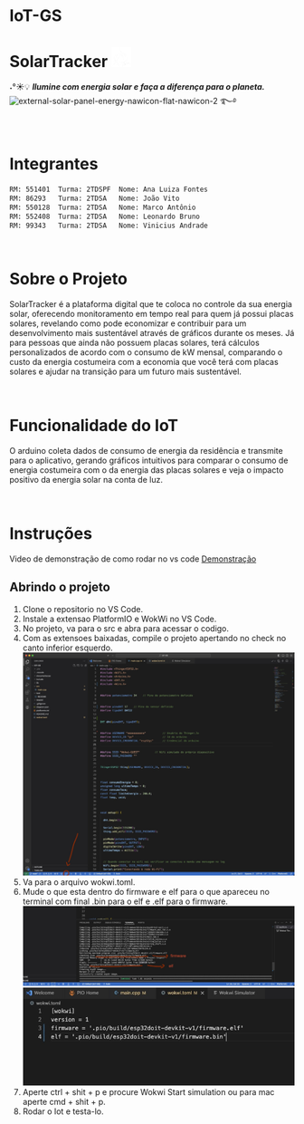 # IoT-GS

# SolarTracker <img src="documentacao/solartracker.png" alt="SolarTracker" width="35" height="35" /> 

˖°☀️💡 ***Ilumine com energia solar e faça a diferença para o planeta.*** <img width="30" height="30" src="https://img.icons8.com/external-nawicon-flat-nawicon/64/external-solar-panel-energy-nawicon-flat-nawicon-2.png" alt="external-solar-panel-energy-nawicon-flat-nawicon-2"/> ࿐࿔

<br>

# Integrantes
    RM: 551401  Turma: 2TDSPF  Nome: Ana Luiza Fontes 
    RM: 86293   Turma: 2TDSA   Nome: João Vito
    RM: 550128  Turma: 2TDSA   Nome: Marco Antônio
    RM: 552408  Turma: 2TDSA   Nome: Leonardo Bruno
    RM: 99343   Turma: 2TDSA   Nome: Vinicius Andrade

<br>

# Sobre o Projeto
SolarTracker é a plataforma digital que te coloca no controle da sua energia solar, oferecendo monitoramento em tempo real para quem já possui placas solares, revelando como pode economizar e contribuir para um desenvolvimento mais sustentável através de gráficos durante os meses. Já para pessoas que ainda não possuem placas solares, terá cálculos personalizados de acordo com o consumo de kW mensal, comparando o custo da energia costumeira com a economia que você terá com placas solares e ajudar na transição para um futuro mais sustentável.

<br>

# Funcionalidade do IoT 
O arduino coleta dados de consumo de energia da residência e transmite para o aplicativo, gerando gráficos intuitivos para comparar o consumo de energia costumeira com o da energia das placas solares e veja o impacto positivo da energia solar na conta de luz.


<br>

# Instruções

Video de demonstração de como rodar no vs code [Demonstração](https://youtu.be/u3UUbkoHH0w/)

## Abrindo o projeto
1. Clone o repositorio no VS Code.
2. Instale a extensao PlatformIO e WokWi no VS Code.
3. No projeto, va para o src e abra para acessar o codigo. 
4. Com as extensoes baixadas, compile o projeto apertando no check no canto inferior esquerdo.
   <br>
   <img src="documentacao/Compilando.jpeg" alt="Compilando Projeto" />
   <br>
6. Va para o arquivo wokwi.toml.
7. Mude o que esta dentro do firmware e elf para o que apareceu no terminal com final .bin para o elf e .elf para o firmware.
   <br>
   <img src="documentacao/wokwitoml.jpeg" alt="Modificando o wokwi.toml" />
   <br>
   <img src="documentacao/modificando.jpeg" alt="wokwi.toml modificado" />
9. Aperte ctrl + shit + p e procure Wokwi Start simulation ou para mac aperte cmd + shit + p.
10. Rodar o Iot e testa-lo.




<br>
